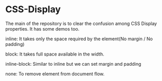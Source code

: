 # CSS-Display
The main of the repository is to clear the confusion among CSS Display properties. It has some demos too.

inline: It takes only the space required by the element(No margin / No padding)

block: It takes full space available in the width.

inline-block: Similar to inline but we can set margin and padding

none: To remove element from document flow.
